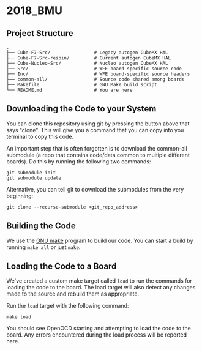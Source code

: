 # 2018\_BMU

## Project Structure

```
.
├── Cube-F7-Src/                # Legacy autogen CubeMX HAL
├── Cube-F7-Src-respin/         # Current autogen CubeMX HAL
├── Cube-Nucleo-Src/            # Nucleo autogen CubeMX HAL
├── Src/                        # WFE board-specific source code
├── Inc/                        # WFE board-specific source headers
├── common-all/                 # Source code shared among boards
├── Makefile                    # GNU Make build script
└── README.md                   # You are here

```

## Downloading the Code to your System

You can clone this repository using git by pressing the button above that says
"clone". This will give you a command that you can copy into you terminal to
copy this code.

An important step that is often forgotten is to download the common-all
submodule (a repo that contains code/data common to multiple different
boards). Do this by running the following two commands:

```
git submodule init
git submodule update
```

Alternative, you can tell git to download the submodules from the very
beginning:

```
git clone --recurse-submodule <git_repo_address>
```

## Building the Code

We use the [GNU make](https://www.gnu.org/software/make/manual/make.html) program to build our code.
You can start a build by running `make all` or just `make`.

## Loading the Code to a Board

We've created a custom make target called `load` to run the commands for
loading the code to the board. The load target will also detect any changes
made to the source and rebuild them as appropriate.

Run the `load` target with the following command:

```
make load
```

You should see OpenOCD starting and attempting to load the code to the board.
Any errors encountered during the load process will be reported here.

